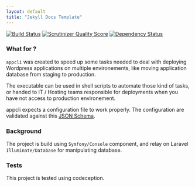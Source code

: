 ```yaml
---
layout: default
title: "Jekyll Docs Template"
---
```


[![Build Status](https://travis-ci.org/tequilarapido/appcli.png?branch=develop)](https://travis-ci.org/tequilarapido/appcli)
[![Scrutinizer Quality Score](https://scrutinizer-ci.com/g/tequilarapido/appcli/badges/quality-score.png?s=312eb20fd70ec286ca086c8f55c2679c5ac3d040)](https://scrutinizer-ci.com/g/tequilarapido/appcli/)
[![Dependency Status](https://www.versioneye.com/user/projects/530b6d34ec1375e93b00007a/badge.png)](https://www.versioneye.com/user/projects/530b6d34ec1375e93b00007a)


### What for ?

`appcli` was created to speed up some tasks needed to deal with deploying Wordpress applications on multiple environements,
like moving application database from staging to production.

The executable can be used in shell scripts to automate those kind of tasks, or handed to IT / Hosting teams responsible for deployments when you have not access to production environement.


appcli expects a configuration file to work properly. The configuration are validated against this [JSON Schema](https://github.com/tequilarapido/appcli/blob/master/res/cli-schema.json).


### Background

The project is build using `Symfony/Console` component, and relay on Laravel `Illuminate/Database` for manipulating database.


### Tests

This project is tested using codeception.


